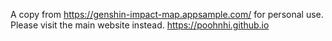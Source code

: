 A copy from https://genshin-impact-map.appsample.com/ for personal use. Please visit the main website instead.
https://poohnhi.github.io
